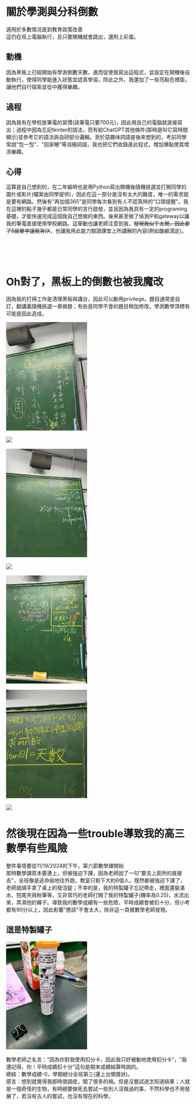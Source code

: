 # 關於學測與分科倒數
適用於多數情況直到教育政策改善<br>
這仍在班上電腦執行，且只要開機就會跳出，還附上彩蛋。

## 動機
因為黑板上已經開始有學測倒數天數，進而促使我寫出這程式，並設定在開機後自動執行，使得同學能進入狀態並認真學習。除此之外，我還加了一些亮點在裡面，讓他們自行探索並從中獲得樂趣。

## 過程
因為我有在學校放筆電的習慣(該筆電只要700元)，因此用自己的電腦就直接寫出；過程中因為忘記tkinter的語法，而有給ChatGPT其他條件(那時是叫它寫時間顯示)並參考它的語法與自研部分邏輯。至於惡趣味詞語是後來想到的，考前同學常說"包一包"、"回家睡"等消極詞語，我也把它們收錄進此程式，增加爆點使其增添樂趣。

## 心得
這算是自己想到的，在二年級時也是用Python寫出開機後隨機挑選並打開同學的圖片或影片(檔案由同學提供)，因此在這一部分是沒有太大的難度，唯一的需求就是要有網路。然後有"再加個365"是同學每次看到有人不認真時的"口頭提醒"。我在這裡的點子幾乎都是日常同學的言行啟發，並且因為我具有一定的programing基礎，才能快速完成這個我自己想做的東西。後來甚至做了偵測IP和gateway以讓我的筆電直接使用學校網路。這舉動也讓老師注意到我，~~發現我似乎太閒，因此拿了5級單字讓我背(X~~，也讓我用此能力驗證課堂上所講解的內容(例如酸鹼滴定)。
<br>
<br>
<br>
<br>
<br>

# Oh對了，黑板上的倒數也被我魔改
因為我的打掃工作是清理黑板與講台，因此可以動用privilege。題目通常是自訂，翻講義隨機挑選一章做題；有些是同學不會的題目稍加修改。學測數學頂標有可能是因此造成。
<p align="left">
  <img src="15.jpg" width="44%"/>
  <br>
</p>

<p align="left">
  <img src="12.jpg" width="44%"/>
  <br>
</p>

<p align="left">
  <img src="10.jpg" width="44%"/>
  <br>
</p>

<p align="left">
  <img src="9.jpg" width="44%"/>
  <br>
</p>

<p align="left">
  <img src="8.jpg" width="44%"/>
  <br>
</p>

<p align="left">
  <img src="5.jpg" width="44%"/>
  <br>
</p>

<p align="left">
  <img src="4.jpg" width="44%"/>
  <br>
</p>

# 然後現在因為一些trouble導致我的高三數學有些風險
整件事情要從11/19/2024的下午，第六節數學課開始<br>
那時數學課原本要連上，但被強迫下課，因為老師說了一句"要去上廁所的直接去"，全班像是逃命般地往外跑，教室只剩下大約6個人。既然都被強迫下課了，老師就順手拿了桌上的發泡錠；不幸的是，我的特製罐子忘記帶走，裡面還裝滿水、短尾夾與粉筆等，又非常巧的老師打開了我的特製罐子(機率為0.25)，水流出來，弄濕他的褲子。導致我的數學成績有一些危險，平時成績會被扣十分，但小考都有90分以上，因此影響"應該"不會太大，除非這一頁被數學老師發現。<br>
## 這是特製罐子
<p align="left">
  <img src="TrapCard.jpg" width="44%"/>
  <br>
</p>
數學老師之名言："因為你對我使用扣分卡，因此我只好被動地使用扣分卡"，"我還記得，你！平時成績扣十分"這句是期末成績結算時說的。<br>
總結：數學成績-0，學期總分全班第三(還上台領獎狀)。<br>
感言：想到就覺得我那時很調皮，闖了很多的禍。但是沒嘗試過怎知道結果；人就是一個奇怪的生物，有時總要做死去嘗試一些別人沒做過的事，不然科學也不用發展了，若沒有古人的嘗試，也沒有現在的科學。
